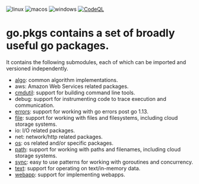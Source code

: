 ![linux](https://github.com/cloudengio/go.pkgs/actions/workflows/linux.yml/badge.svg)
![macos](https://github.com/cloudengio/go.pkgs/actions/workflows/macos.yml/badge.svg)
![windows](https://github.com/cloudengio/go.pkgs/actions/workflows/windows.yml/badge.svg)
[![CodeQL](https://github.com/cloudengio/go.pkgs/actions/workflows/github-code-scanning/codeql/badge.svg)](https://github.com/cloudengio/go.pkgs/actions/workflows/github-code-scanning/codeql)

# go.pkgs contains a set of broadly useful go packages.

It contains the following submodules, each of which can be imported and
versioned independently. 

- [algo](algo/README.md): common algorithm implementations.
- aws: Amazon Web Services related packages.
- [cmdutil](cmdutil/README.md): support for building command line tools.
- debug: support for instrumenting code to trace execution and communication.
- [errors](errors/README.md): support for working with go errors post go 1.13.
- [file](file/README.md): support for working with files and filesystems, including cloud storage systems.
- io: I/O related packages.
- net: network/http related packages.
- [os](os/README.md): os related and/or specific packages.
- [path](path/README.md): support for working with paths and filenames, including cloud storage systems.
- [sync](sync/README.md): easy to use patterns for working with goroutines and concurrency.
- [text](text/README.md): support for operating on text/in-memory data.
- [webapp](webapp/README.md): support for implementing webapps.
